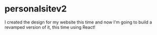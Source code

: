 # personalsitev2
I created the design for my website this time and now I'm going to build a revamped version of it, this time using React!
